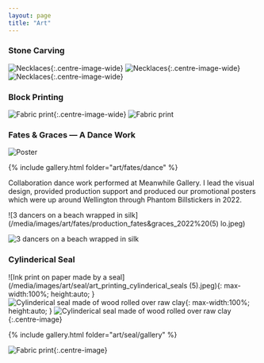 ```yaml
---
layout: page
title: "Art"
---
```


### Stone Carving

![Necklaces](/media/images/art/jewelry/art_jewelry_necklaces%20(9).jpeg){:.centre-image-wide}
![Necklaces](/media/images/art/jewelry/art_jewelry_necklaces%20(4).jpeg){:.centre-image-wide}
![Necklaces](/media/images/art/jewelry/gallery/art_jewelry_necklaces%20(16).jpeg){:.centre-image-wide}

<!-- ![Necklaces](/media/images/art/clay/art_sculpting_clayfigures%20(1)_transparent.png){:.centre-image-wide} -->
### Block Printing

![Fabric print](/media/images/art/blocks/art_printing_blockprints%20(6).jpeg){:.centre-image-wide}
![Fabric print](/media/images/art/blocks/art_printing_blockprints%20(5).jpeg)

### Fates & Graces — A Dance Work

![Poster](/media/images/art/fates/production_fates&graces_2022_poster.jpeg)

{% include gallery.html folder="art/fates/dance" %}

Collaboration dance work performed at Meanwhile Gallery. I lead the visual design, provided production support and produced our promotional posters which were up around Wellington through Phantom Billstickers in 2022.

![3 dancers on a beach wrapped in silk](/media/images/art/fates/production_fates&graces_2022%20(5) lo.jpeg)

![3 dancers on a beach wrapped in silk](/media/images/art/fates/production_fates&graces_2022_beach_lo.jpeg)

<!-- ![Hand drawn art for a tabletop game](/media/images/art/ttrpg/art_gameart_ttrpg%20(2).jpeg) -->
<!-- ![Hand drawn art for a tabletop game](/media/images/art/ttrpg/art_gameart_ttrpg%20(3).jpeg) -->

### Cylinderical Seal

![Ink print on paper made by a seal](/media/images/art/seal/art_printing_cylinderical_seals (5).jpeg){: max-width:100%; height:auto; }
![Cylinderical seal made of wood rolled over raw clay](/media/images/art/seal/art_printing_cylinderical_seals%20(11).jpeg){: max-width:100%; height:auto; }
![Cylinderical seal made of wood rolled over raw clay](/media/images/art/seal/art_printing_cylinderical_seals%20(1)%20copy.jpeg){:.centre-image}

{% include gallery.html folder="art/seal/gallery" %}

![Fabric print](/media/images/art/drawing/art_drawing_headstones.jpeg){:.centre-image}
